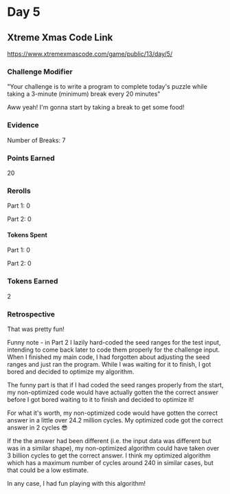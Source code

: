 # Day 5

## Xtreme Xmas Code Link

https://www.xtremexmascode.com/game/public/13/day/5/

### Challenge Modifier

"Your challenge is to write a program to complete today's puzzle while taking a 3-minute (minimum) break every 20 minutes"

Aww yeah! I'm gonna start by taking a break to get some food!

### Evidence

Number of Breaks: 7

### Points Earned

20

### Rerolls

Part 1: 0

Part 2: 0

#### Tokens Spent

Part 1: 0

Part 2: 0

### Tokens Earned

2

### Retrospective

That was pretty fun!

Funny note - in Part 2 I lazily hard-coded the seed ranges for the test input, intending to come back later to code them properly for the challenge input. When I finished my main code, I had forgotten about adjusting the seed ranges and just ran the program. While I was waiting for it to finish, I got bored and decided to optimize my algorithm.

The funny part is that if I had coded the seed ranges properly from the start, my non-optimized code would have actually gotten the the correct answer before I got bored waiting to it to finish and decided to optimize it!

For what it's worth, my non-optimized code would have gotten the correct answer in a little over 24.2 million cycles. My optimized code got the correct answer in 2 cycles 😎

If the the answer had been different (i.e. the input data was different but was in a similar shape), my non-optimized algorithm could have taken over 3 billion cycles to get the correct answer. I think my optimized algorithm which has a maximum number of cycles around 240 in similar cases, but that could be a low estimate.

In any case, I had fun playing with this algorithm!
